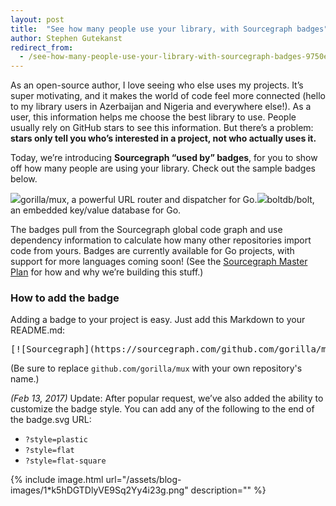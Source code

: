 ```yaml
---
layout: post
title:  "See how many people use your library, with Sourcegraph badges"
author: Stephen Gutekanst
redirect_from:
  - /see-how-many-people-use-your-library-with-sourcegraph-badges-9750e56e7b2f
---
```


As an open-source author, I love seeing who else uses my projects. It’s super motivating, and it makes the world of code feel more connected (hello to my library users in Azerbaijan and Nigeria and everywhere else!). As a user, this information helps me choose the best library to use. People usually rely on GitHub stars to see this information. But there’s a problem: **stars only tell you who’s interested in a project, not who actually uses it.**

Today, we’re introducing **Sourcegraph “used by” badges**, for you to show off how many people are using your library. Check out the sample badges below.

[![](https://cdn-images-1.medium.com/max/600/1*HsdQSNd9d9-aXvKveaw08w.png)](https://sourcegraph.com/github.com/gorilla/mux?badge)gorilla/mux, a powerful URL router and dispatcher for Go.[![](https://cdn-images-1.medium.com/max/600/1*lXn7AkgJp7oR-mlnqV7d8A.png)](https://sourcegraph.com/github.com/boltdb/bolt?badge)boltdb/bolt, an embedded key/value database for Go.

The badges pull from the Sourcegraph global code graph and use dependency information to calculate how many other repositories import code from yours. Badges are currently available for Go projects, with support for more languages coming soon! (See the [Sourcegraph Master Plan](https://sourcegraph.com/plan) for how and why we’re building this stuff.)

### How to add the badge

Adding a badge to your project is easy. Just add this Markdown to your README.md:

<pre name="41ad" id="41ad" class="graf graf--pre graf-after--p">[![Sourcegraph](https://sourcegraph.com/github.com/gorilla/mux/-/badge.svg)](https://sourcegraph.com/github.com/gorilla/mux?badge)</pre>

(Be sure to replace `github.com/gorilla/mux` with your own repository's name.)

_(Feb 13, 2017)_ Update: After popular request, we’ve also added the ability to customize the badge style. You can add any of the following to the end of the badge.svg URL:

*   `?style=plastic`
*   `?style=flat`
*   `?style=flat-square`

{% include image.html url="/assets/blog-images/1*k5hDGTDlyVE9Sq2Yy4i23g.png" description="" %}